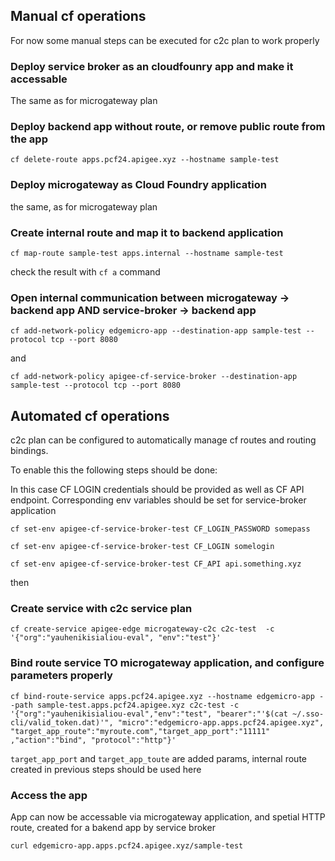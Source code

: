 ## Manual cf operations

For now some manual steps can be executed for c2c plan to work properly

### Deploy service broker as an cloudfounry app and make it accessable

The same as for microgateway plan

### Deploy backend app without route, or remove public route from the app

`cf delete-route apps.pcf24.apigee.xyz --hostname sample-test`

### Deploy microgateway as Cloud Foundry application

the same, as for microgateway plan

### Create internal route and map it to backend application

`cf map-route sample-test apps.internal --hostname sample-test`

check the result with `cf a` command

### Open internal communication between microgateway -> backend app AND service-broker -> backend app

`cf add-network-policy edgemicro-app --destination-app sample-test --protocol tcp --port 8080`

and

`cf add-network-policy apigee-cf-service-broker --destination-app sample-test --protocol tcp --port 8080`


## Automated cf operations

c2c plan can be configured to automatically manage 
cf routes and routing bindings. 

To enable this the following steps should be done:


In this case CF LOGIN credentials should be provided
as well as CF API endpoint. Corresponding env variables 
should be set for service-broker application

`cf set-env apigee-cf-service-broker-test CF_LOGIN_PASSWORD somepass`

`cf set-env apigee-cf-service-broker-test CF_LOGIN somelogin`

`cf set-env apigee-cf-service-broker-test CF_API api.something.xyz`

then 

### Create service with c2c service plan

`cf create-service apigee-edge microgateway-c2c c2c-test  -c '{"org":"yauhenikisialiou-eval", "env":"test"}'`

### Bind route service TO microgateway application, and configure parameters properly

`cf bind-route-service apps.pcf24.apigee.xyz --hostname edgemicro-app --path sample-test.apps.pcf24.apigee.xyz c2c-test -c '{"org":"yauhenikisialiou-eval","env":"test", "bearer":"'$(cat ~/.sso-cli/valid_token.dat)'", "micro":"edgemicro-app.apps.pcf24.apigee.xyz", "target_app_route":"myroute.com","target_app_port":"11111" ,"action":"bind", "protocol":"http"}'`

`target_app_port` and `target_app_toute` are added params, internal route created in previous steps should be used here

### Access the app

App can now be accessable via microgateway application, and spetial HTTP route, created for a bakend app by service broker

`curl edgemicro-app.apps.pcf24.apigee.xyz/sample-test` 
